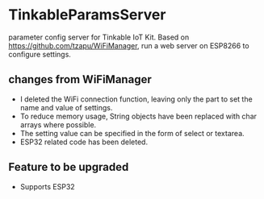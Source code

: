 # TinkableParamsServer
parameter config server for Tinkable IoT Kit.
Based on https://github.com/tzapu/WiFiManager, run a web server on ESP8266 to configure settings.

## changes from WiFiManager

* I deleted the WiFi connection function, leaving only the part to set the name and value of settings.
* To reduce memory usage, String objects have been replaced with char arrays where possible.
* The setting value can be specified in the form of select or textarea.
* ESP32 related code has been deleted.

## Feature to be upgraded

* Supports ESP32